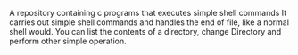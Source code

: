 A repository containing c programs that executes simple shell commands
It carries out simple shell commands and handles the end of file, like
a normal shell would.
You can list the contents of a directory, change 
Directory and perform other simple operation.
